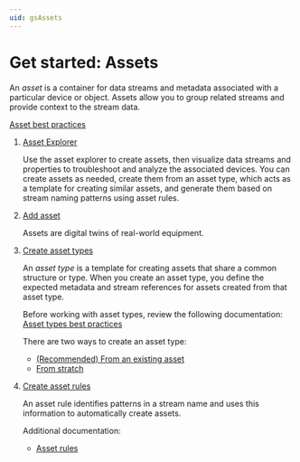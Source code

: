 ```yaml
---
uid: gsAssets
---
```


# Get started: Assets

An _asset_ is a container for data streams and metadata associated with a particular device or object. Assets allow you to group related streams and provide context to the stream data.

[Asset best practices](xref:sccAssets)

1. [Asset Explorer](xref:AssetExplorers)

    Use the asset explorer to create assets, then visualize data streams and properties to troubleshoot and analyze the associated devices. You can create assets as needed, create them from an asset type, which acts as a template for creating similar assets, and generate them based on stream naming patterns using asset rules.

1. [Add asset](xref:CreateConfigureAsset)

    Assets are digital twins of real-world equipment.

1. [Create asset types](xref:AssetTypes)

    An _asset type_ is a template for creating assets that share a common structure or type. When you create an asset type, you define the expected metadata and stream references for assets created from that asset type.

    Before working with asset types, review the following documentation: [Asset types best practices](xref:AssetTypes#asset-types-best-pratices)

    There are two ways to create an asset type:

   - [(Recommended) From an existing asset](xref:ConvertAssetToAssetType)
   - [From stratch](xref:CreateAssetTypeWithEditor)

1. [Create asset rules](xref:CreateAssetRules)

    An asset rule identifies patterns in a stream name and uses this information to automatically create assets.

    Additional documentation:

   - [Asset rules](xref:AssetRulesCC)
